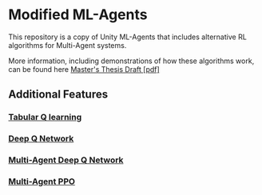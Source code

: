 # Modified ML-Agents

This repository is a copy of Unity ML-Agents that includes alternative RL algorithms for Multi-Agent systems.

More information, including demonstrations of how these algorithms work, can be found here [Master's Thesis Draft [pdf]](MastersThesisDraft.pdf) 

## Additional Features

### [Tabular Q learning](python/QL.ipynb)

### [Deep Q Network](python/DQN.ipynb)

### [Multi-Agent Deep Q Network](python/madqn)

### [Multi-Agent PPO](python/mappo)
